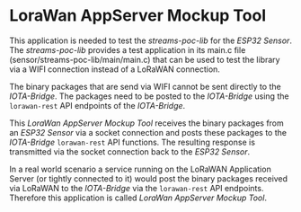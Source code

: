 # LoraWan AppServer Mockup Tool

This application is needed to test the *streams-poc-lib* for the *ESP32 Sensor*. 
The *streams-poc-lib* provides a test application in its main.c file (sensor/streams-poc-lib/main/main.c)
that can be used to test the library via a WIFI connection instead of a LoRaWAN connection.

The binary packages that are send via WIFI cannot be sent directly to the *IOTA-Bridge*. The packages need to
be posted to the *IOTA-Bridge* using the `lorawan-rest` API endpoints of the *IOTA-Bridge*.

This *LoraWan AppServer Mockup Tool* receives the binary packages from an *ESP32 Sensor* via a socket connection
and posts these packages to the *IOTA-Bridge* `lorawan-rest` API functions. The resulting response is transmitted
via the socket connection back to the *ESP32 Sensor*.

In a real world scenario a service running on the LoRaWAN Application Server (or tightly connected to it) would
post the binary packages received via LoRaWAN to the *IOTA-Bridge* via the `lorawan-rest` API endpoints.
Therefore this application is called *LoraWan AppServer Mockup Tool*.